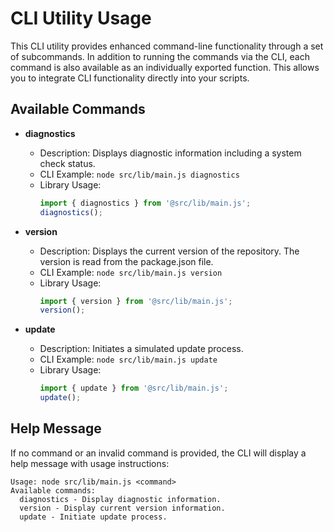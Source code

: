 # CLI Utility Usage

This CLI utility provides enhanced command-line functionality through a set of subcommands. In addition to running the commands via the CLI, each command is also available as an individually exported function. This allows you to integrate CLI functionality directly into your scripts.

## Available Commands

- **diagnostics**
  - Description: Displays diagnostic information including a system check status.
  - CLI Example: `node src/lib/main.js diagnostics`
  - Library Usage:
    ```js
    import { diagnostics } from '@src/lib/main.js';
    diagnostics();
    ```

- **version**
  - Description: Displays the current version of the repository. The version is read from the package.json file.
  - CLI Example: `node src/lib/main.js version`
  - Library Usage:
    ```js
    import { version } from '@src/lib/main.js';
    version();
    ```

- **update**
  - Description: Initiates a simulated update process.
  - CLI Example: `node src/lib/main.js update`
  - Library Usage:
    ```js
    import { update } from '@src/lib/main.js';
    update();
    ```

## Help Message

If no command or an invalid command is provided, the CLI will display a help message with usage instructions:

```
Usage: node src/lib/main.js <command>
Available commands:
  diagnostics - Display diagnostic information.
  version - Display current version information.
  update - Initiate update process.
```
